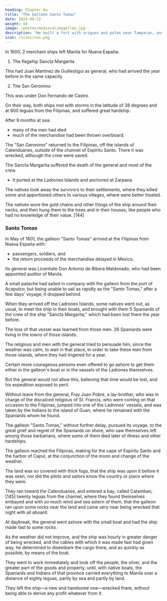 ```yaml
---
heading: Chapter 6w
title: "The Galleon Santo Tomas"
date: 2024-09-22
weight: 44
image: /photos/medieval/magellan.jpg
description: "He built a fort with arigues and palms near Tampacan, and founded a Spanish settlement which he named Murcia"
icon: /icons/sun.png
---
```




In 1600, 2 merchant ships left Manila for Nueva España:

1. The flagship Sancta Margarita

This had Juan Martinez de Guillestigui as general, who had arrived the year before in the same capacity

2. The San Geronimo

This was under Don Fernando de Castro. 

On their way, both ships met with storms in the latitude of 38 degrees and at 600 leguas from the Filipinas, and suffered great hardship. 

After 9 months at sea:
- many of the men had died
- much of the merchandise had been thrown overboard.

The "San Geronimo" returned to the Filipinas, off the islands of Catenduanes, outside of the channel of Espiritu Santo. There it was wrecked, although the crew were saved. 

The Sancta Margarita suffered the death of the general and most of the crew.
- It ported at the Ladrones Islands and anchored at Zarpana.

<!-- There natives saw the ships so abandoned and battered. They boarded it and took possession of it, and of its goods and property.  -->

The natives took away the survivors to their settlements, where they killed some and apportioned others to various villages, where were better treated.

The natives wore the gold chains and other things of the ship around their necks, and then hung them to the trees and in their houses, like people who had no knowledge of their value. [144]


### Santo Tomas

In May of 1601, the galleon "Santo Tomas" arrived at the Filipinas from Nueva España with:
- passengers, soldiers, and
- the return proceeds of the merchandise delayed in Mexico. 

Its general was Licentiate Don Antonio de Ribera Maldonado, who had been appointed auditor of Manila.

A small patache had sailed in company with the galleon from the port of Acapulco, but being unable to sail as rapidly as the "Santo Tomas," after a few days' voyage, it dropped behind.

When they arrived off the Ladrones Islands, some natives went out, as usual, to meet the ship in their boats, and brought with them 5 Spaniards of the crew of the ship "Sancta Margarita," which had been lost there the year before.

The loss of that vessel was learned from those men. 26 Spaniards were living in the towns of those islands. 

 <!-- and that if the ship would wait, the natives would bring them. -->

The religious and men with the general tried to persuade him, since the weather was calm, to wait in that place, in order to take these men from those islands, where they had lingered for a year.

Certain more courageous persons even offered to go ashore to get them either in the galleon's boat or in the vessels of the Ladrones themselves. 

But the general would not allow this, believing that time would be lost, and his expedition exposed to peril. 

Without leave from the general, Fray Juan Pobre, a lay-brother, who was in charge of the discalced religious of St. Francis, who were coming on that occasion to the Filipinas, jumped into one of the Ladrones' vessels, and was taken by the Indians to the island of Guan, where he remained with the Spaniards whom he found.

The galleon "Santo Tomas," without further delay, pursued its voyage, to the great grief and regret of the Spaniards on shore, who saw themselves left among those barbarians, where some of them died later of illness and other hardships. 

The galleon reached the Filipinas, making for the cape of Espiritu Santo and the harbor of Capul, at the conjunction of the moon and change of the weather.

The land was so covered with thick fogs, that the ship was upon it before it was seen, nor did the pilots and sailors know the country or place where they were. 

They ran toward the Catenduanes, and entered a bay, called Catamban, [145] twenty leguas from the channel, where they found themselves embayed and with so much wind and sea astern of them, that the galleon ran upon some rocks near the land and came very near being wrecked that night with all aboard. 

At daybreak, the general went ashore with the small boat and had the ship made fast to some rocks. 

As the weather did not improve, and the ship was hourly in greater danger of being wrecked, and the cables with which it was made fast had given way, he determined to disembark the cargo there, and as quickly as possible, by means of the boat.

They went to work immediately and took off the people, the silver, and the greater part of the goods and property, until, with native boats, the Spaniards and Indians of that province carried everything to Manila over a distance of eighty leguas, partly by sea and partly by land.

They left the ship—a new and handsome one—wrecked there, without being able to derive any profit whatever from it.
